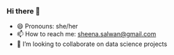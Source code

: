 ### Hi there 👋

- 😄 Pronouns: she/her
- 📫 How to reach me: sheena.salwan@gmail.com
- 👯 I’m looking to collaborate on data science projects
<!--
**sheenasalwan/sheenasalwan** is a ✨ _special_ ✨ repository because its `README.md` (this file) appears on your GitHub profile.

Here are some ideas to get you started:

- 🔭 I’m currently working on ...
- 🌱 I’m currently learning ...
- 👯 I’m looking to collaborate on ...
- 🤔 I’m looking for help with ...
- 💬 Ask me about ...
- 📫 How to reach me: ...
- 😄 Pronouns: ...
- ⚡ Fun fact: ...
-->
